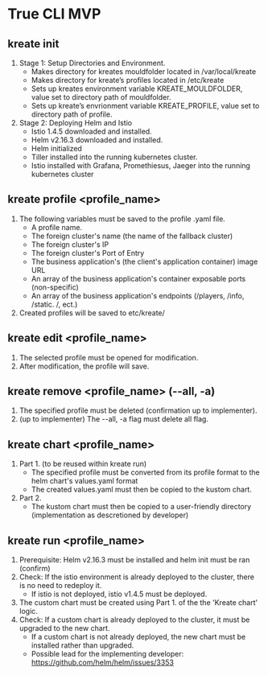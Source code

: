 # True CLI MVP

## kreate init

1. Stage 1: Setup Directories and Environment.
    - Makes directory for kreates mouldfolder located in /var/local/kreate
    - Makes directory for kreate’s profiles located in /etc/kreate
    - Sets up kreates environment variable KREATE_MOULDFOLDER, value set to directory path of mouldfolder.
    - Sets up kreate’s envrionment variable KREATE_PROFILE, value set to directory path of profile.
2. Stage 2: Deploying Helm and Istio 
    - Istio 1.4.5 downloaded and installed.
    - Helm v2.16.3  downloaded and installed.
    - Helm initialized
    - Tiller installed into the running kubernetes cluster.
    - Istio installed with Grafana, Promethiesus, Jaeger into the running kubernetes cluster

## kreate profile <profile_name>

1. The following variables must be saved to the profile .yaml file.
    - A profile name.
    - The foreign cluster's name (the name of the fallback cluster)
    - The foreign cluster's IP
    - The foreign cluster's Port of Entry
    - The business application's (the client's application container) image URL
    - An array of the business application's container exposable ports (non-specific)
    - An array of the business application's endpoints (/players, /info, /static. /, ect.)
2. Created profiles will be saved to etc/kreate/

## kreate edit <profile_name>

1. The selected profile must be opened for modification.
2. After modification, the profile will save.

## kreate remove <profile_name> (--all, -a)

1. The specified profile must be deleted (confirmation up to implementer).
2. (up to implementer) The --all, -a flag must delete all flag.

## kreate chart <profile_name>

1. Part 1. (to be reused within kreate run)
    - The specified profile must be converted from its profile format to the helm chart's values.yaml format
    - The created values.yaml must then be copied to the kustom chart.
2. Part 2.
    - The kustom chart must then be copied to a user-friendly directory (implementation as descretioned by developer)

## kreate run <profile_name>

1. Prerequisite: Helm v2.16.3 must be installed and helm init must be ran (confirm)
2. Check: If the istio environment is already deployed to the cluster, there is no need to redeploy it.
    - If istio is not deployed, istio v1.4.5 must be deployed.
3. The custom chart must be created using Part 1. of the the 'Kreate chart' logic.
4. Check: If a custom chart is already deployed to the cluster, it must be upgraded to the new chart.
    - If a custom chart is not already deployed, the new chart must be installed rather than upgraded.
    - Possible lead for the implementing developer: <https://github.com/helm/helm/issues/3353>
